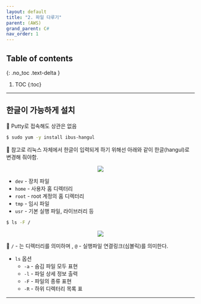 ```yaml
---
layout: default
title: "2. 파일 다루기"
parent: (AWS)
grand_parent: C#
nav_order: 1
---
```


## Table of contents
{: .no_toc .text-delta }

1. TOC
{:toc}

---

## 한글이 가능하게 설치

🍓 Putty로 접속해도 상관은 없음

```bash
$ sudo yum -y install ibus-hangul
```

🍓 참고로 리눅스 자체에서 한글이 입력되게 하기 위해선 아래와 같이 한글(hangul)로 변경해 줘야함.

<p align="center">
  <img src="https://taehyungs-programming-blog.github.io/blog/assets/images/csharp/aws/aws-2-1.png"/>
</p>

* `dev` - 장치 파일
* `home` - 사용자 홈 디렉터리
* `root` - root 계정의 홈 디렉터리
* `tmp` - 임시 파일
* `usr` - 기본 실행 파일, 라이브러리 등

```bash
$ ls -F /
```

<p align="center">
  <img src="https://taehyungs-programming-blog.github.io/blog/assets/images/csharp/aws/aws-2-2.png"/>
</p>

🍓 `/` - 는 디렉터리를 의미하며 , `@` - 실행파일 연결링크(심볼릭)를 의미한다.

* `ls` 옵션
    * `-a` - 숨김 파일 모두 표현
    * `-l` - 파일 상세 정보 출력
    * `-F` - 파일의 종류 표현
    * `-R` - 하위 디렉터리 목록 표

---